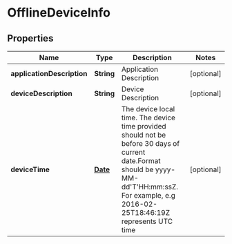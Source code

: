 
# OfflineDeviceInfo

## Properties
Name | Type | Description | Notes
------------ | ------------- | ------------- | -------------
**applicationDescription** | **String** | Application Description |  [optional]
**deviceDescription** | **String** | Device Description |  [optional]
**deviceTime** | [**Date**](Date.md) | The device local time. The device time provided should not be before 30 days of current date.Format should be yyyy-MM-dd&#39;T&#39;HH:mm:ssZ. For example, e.g 2016-02-25T18:46:19Z represents UTC time |  [optional]




